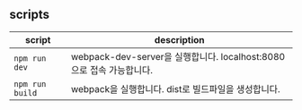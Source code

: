 ## scripts

script | description
------|--------------
`npm run dev` | webpack-dev-server을 실행합니다. localhost:8080으로 접속 가능합니다.
`npm run build` | webpack을 실행합니다. dist로 빌드파일을 생성합니다.